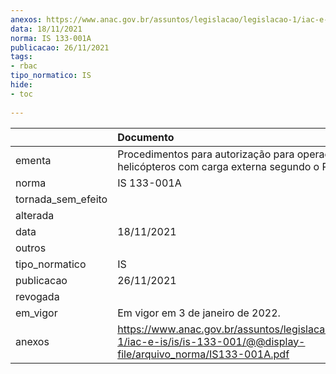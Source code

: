 ```yaml
---
anexos: https://www.anac.gov.br/assuntos/legislacao/legislacao-1/iac-e-is/is/is-133-001/@@display-file/arquivo_norma/IS133-001A.pdf
data: 18/11/2021
norma: IS 133-001A
publicacao: 26/11/2021
tags:
- rbac
tipo_normatico: IS
hide: 
- toc 
 
---
```


|                    | Documento                                                                                                                   |
|:-------------------|:----------------------------------------------------------------------------------------------------------------------------|
| ementa             | Procedimentos para autorização para operações de helicópteros com carga externa segundo o RBAC nº 133.                      |
| norma              | IS 133-001A                                                                                                                 |
| tornada_sem_efeito |                                                                                                                             |
| alterada           |                                                                                                                             |
| data               | 18/11/2021                                                                                                                  |
| outros             |                                                                                                                             |
| tipo_normatico     | IS                                                                                                                          |
| publicacao         | 26/11/2021                                                                                                                  |
| revogada           |                                                                                                                             |
| em_vigor           | Em vigor em 3 de janeiro de 2022.                                                                                           |
| anexos             | https://www.anac.gov.br/assuntos/legislacao/legislacao-1/iac-e-is/is/is-133-001/@@display-file/arquivo_norma/IS133-001A.pdf |